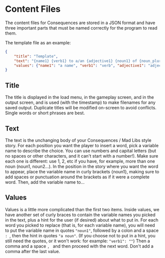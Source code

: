 # Content Files

The content files for Consequences are stored in a JSON format and have three
important parts that must be named correctly for the program to read them.

The template file as an example:

```json
{
    "title": "Template",
    "text": "{name1} {verb1} to a/an {adjective1} {noun1} of {noun_plural1}.",
    "values": {"name1": "a name", "verb1": "verb", "adjective1": "adjective", "noun1": "noun", "noun_plural1": "plural noun"}
}
```

## Title

The title is displayed in the load menu, in the gameplay screen, and in the
output screen, and is used (with the timestamp) to make filenames for any saved
output. Duplicate titles will be modified on-screen to avoid conflicts. Single
words or short phrases are best.

## Text

The text is the unchanging body of your Consequences / Mad Libs style story. For
each position you want the player to insert a word, pick a variable name to
describe the choice. You can use numbers and capital letters (but no spaces or
other characters, and it can't start with a number!). Make sure each one is
different: use 1, 2, etc if you have, for example, more than one noun (noun1,
noun2...). In the position in the story where you want the word to appear, place
the variable name in curly brackets {noun1}, making sure to add spaces or
punctuation around the brackets as if it were a complete word. Then, add the
variable name to...

## Values

Values is a little more complicated than the first two items. Inside values, we
have another set of curly braces to contain the variable names you picked in the
text, plus a hint for the user (if desired) about what to put in. For each word
you picked to replace (that is, for each variable name), you will need to put
the variable name in quotes `"noun1"`, followed by a colon and a space `: `,
then the hint in quotes `"a noun"`. (If you choose not to put in a hint, you
still need the quotes, or it won't work: for example: `"verb1": ""`) Then a
comma and a space `, ` and then proceed with the next word. Don't add a comma
after the last value.
